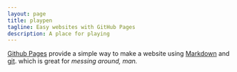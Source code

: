 ```yaml
---
layout: page
title: playpen
tagline: Easy websites with GitHub Pages
description: A place for playing
---
```


[Github Pages](https://pages.github.com) provide a simple way to make a
website using
[Markdown](https://daringfireball.net/projects/markdown/) and
[git](https://git-scm.com).
which is great for _messing around, man._
